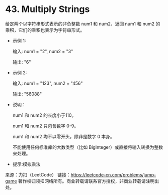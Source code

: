 # 43. Multiply Strings
给定两个以字符串形式表示的非负整数 num1 和 num2，返回 num1 和 num2 的乘积，它们的乘积也表示为字符串形式。

* 示例 1:

    输入: num1 = "2", num2 = "3"
    
    输出: "6"

* 示例 2:

    输入: num1 = "123", num2 = "456"
    
    输出: "56088"

* 说明：

    num1 和 num2 的长度小于110。
    
    num1 和 num2 只包含数字 0-9。
    
    num1 和 num2 均不以零开头，除非是数字 0 本身。

    不能使用任何标准库的大数类型（比如 BigInteger）或直接将输入转换为整数来处理。

* 提示:模拟乘法

来源：力扣（LeetCode）
链接：https://leetcode-cn.com/problems/jump-game
著作权归领扣网络所有。商业转载请联系官方授权，非商业转载请注明出处。